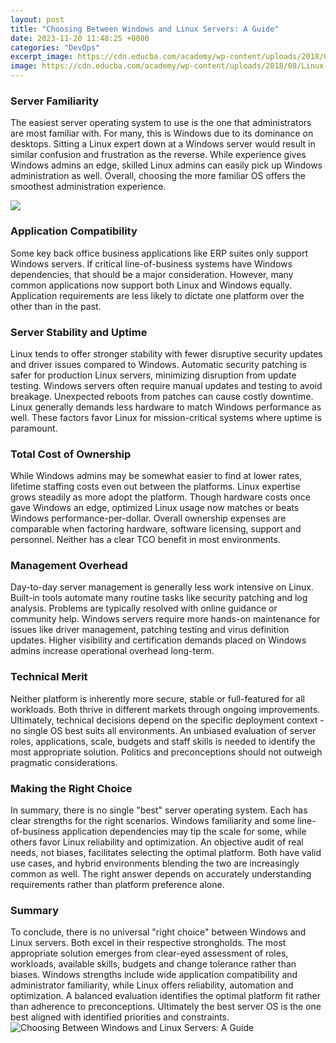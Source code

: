 ```yaml
---
layout: post
title: "Choosing Between Windows and Linux Servers: A Guide"
date: 2023-11-20 11:48:25 +0000
categories: "DevOps"
excerpt_image: https://cdn.educba.com/academy/wp-content/uploads/2018/08/Linux-vs-Windows-Server-1.jpg
image: https://cdn.educba.com/academy/wp-content/uploads/2018/08/Linux-vs-Windows-Server-1.jpg
---
```


### Server Familiarity
The easiest server operating system to use is the one that administrators are most familiar with. For many, this is Windows due to its dominance on desktops. Sitting a Linux expert down at a Windows server would result in similar confusion and frustration as the reverse. While experience gives Windows admins an edge, skilled Linux admins can easily pick up Windows administration as well. Overall, choosing the more familiar OS offers the smoothest administration experience.

![](https://www.rackbank.com/blog/wp-content/uploads/2018/04/linux-v_s-windows-server.v2.cropped.png)
### Application Compatibility  
Some key back office business applications like ERP suites only support Windows servers. If critical line-of-business systems have Windows dependencies, that should be a major consideration. However, many common applications now support both Linux and Windows equally. Application requirements are less likely to dictate one platform over the other than in the past.
### Server Stability and Uptime
Linux tends to offer stronger stability with fewer disruptive security updates and driver issues compared to Windows. Automatic security patching is safer for production Linux servers, minimizing disruption from update testing. Windows servers often require manual updates and testing to avoid breakage. Unexpected reboots from patches can cause costly downtime. Linux generally demands less hardware to match Windows performance as well. These factors favor Linux for mission-critical systems where uptime is paramount.
### Total Cost of Ownership
While Windows admins may be somewhat easier to find at lower rates, lifetime staffing costs even out between the platforms. Linux expertise grows steadily as more adopt the platform. Though hardware costs once gave Windows an edge, optimized Linux usage now matches or beats Windows performance-per-dollar. Overall ownership expenses are comparable when factoring hardware, software licensing, support and personnel. Neither has a clear TCO benefit in most environments.
### Management Overhead  
Day-to-day server management is generally less work intensive on Linux. Built-in tools automate many routine tasks like security patching and log analysis. Problems are typically resolved with online guidance or community help. Windows servers require more hands-on maintenance for issues like driver management, patching testing and virus definition updates. Higher visibility and certification demands placed on Windows admins increase operational overhead long-term.
### Technical Merit
Neither platform is inherently more secure, stable or full-featured for all workloads. Both thrive in different markets through ongoing improvements. Ultimately, technical decisions depend on the specific deployment context - no single OS best suits all environments. An unbiased evaluation of server roles, applications, scale, budgets and staff skills is needed to identify the most appropriate solution. Politics and preconceptions should not outweigh pragmatic considerations.
### Making the Right Choice
In summary, there is no single "best" server operating system. Each has clear strengths for the right scenarios. Windows familiarity and some line-of-business application dependencies may tip the scale for some, while others favor Linux reliability and optimization. An objective audit of real needs, not biases, facilitates selecting the optimal platform. Both have valid use cases, and hybrid environments blending the two are increasingly common as well. The right answer depends on accurately understanding requirements rather than platform preference alone.
### Summary
To conclude, there is no universal "right choice" between Windows and Linux servers. Both excel in their respective strongholds. The most appropriate solution emerges from clear-eyed assessment of roles, workloads, available skills, budgets and change tolerance rather than biases. Windows strengths include wide application compatibility and administrator familiarity, while Linux offers reliability, automation and optimization. A balanced evaluation identifies the optimal platform fit rather than adherence to preconceptions. Ultimately the best server OS is the one best aligned with identified priorities and constraints.
![Choosing Between Windows and Linux Servers: A Guide](https://cdn.educba.com/academy/wp-content/uploads/2018/08/Linux-vs-Windows-Server-1.jpg)